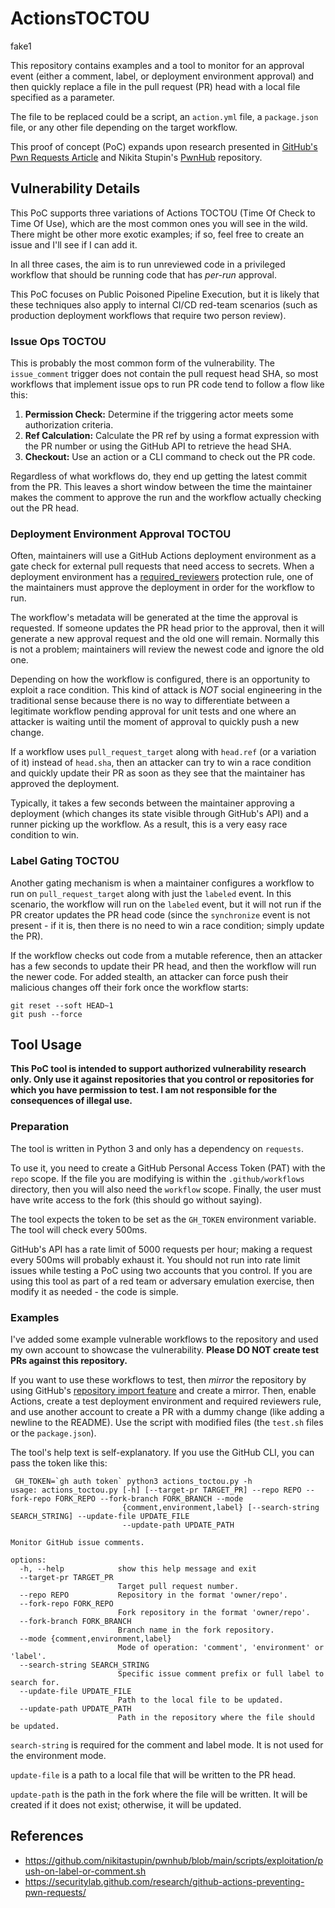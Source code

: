 # ActionsTOCTOU

fake1

This repository contains examples and a tool to monitor for an approval event (either a comment, label, or deployment environment approval) and then quickly replace a file in the pull request (PR) head with a local file specified as a parameter.

The file to be replaced could be a script, an `action.yml` file, a `package.json` file, or any other file depending on the target workflow.

This proof of concept (PoC) expands upon research presented in [GitHub's Pwn Requests Article](https://securitylab.github.com/research/github-actions-preventing-pwn-requests/) and Nikita Stupin's [PwnHub](https://github.com/nikitastupin/pwnhub) repository.

## Vulnerability Details

This PoC supports three variations of Actions TOCTOU (Time Of Check to Time Of Use), which are the most common ones you will see in the wild. There might be other more exotic examples; if so, feel free to create an issue and I'll see if I can add it.

In all three cases, the aim is to run unreviewed code in a privileged workflow that should be running code that has _per-run_ approval.

This PoC focuses on Public Poisoned Pipeline Execution, but it is likely that these techniques also apply to internal CI/CD red-team scenarios (such as production deployment workflows that require two person review).

### Issue Ops TOCTOU

This is probably the most common form of the vulnerability. The `issue_comment` trigger does not contain the pull request head SHA, so most workflows that implement issue ops to run PR code tend to follow a flow like this:

1. **Permission Check:** Determine if the triggering actor meets some authorization criteria.
2. **Ref Calculation:** Calculate the PR ref by using a format expression with the PR number or using the GitHub API to retrieve the head SHA.
3. **Checkout:** Use an action or a CLI command to check out the PR code.

Regardless of what workflows do, they end up getting the latest commit from the PR. This leaves a short window between the time the maintainer makes the comment to approve the run and the workflow actually checking out the PR head.

### Deployment Environment Approval TOCTOU

Often, maintainers will use a GitHub Actions deployment environment as a gate check for external pull requests that need access to secrets. When a deployment environment has a [required_reviewers](https://docs.github.com/en/actions/deployment/targeting-different-environments/using-environments-for-deployment#required-reviewers) protection rule, one of the maintainers must approve the deployment in order for the workflow to run.

The workflow's metadata will be generated at the time the approval is requested. If someone updates the PR head prior to the approval, then it will generate a new approval request and the old one will remain. Normally this is not a problem; maintainers will review the newest code and ignore the old one.

Depending on how the workflow is configured, there is an opportunity to exploit a race condition. This kind of attack is *NOT* social engineering in the traditional sense because there is no way to differentiate between a legitimate workflow pending approval for unit tests and one where an attacker is waiting until the moment of approval to quickly push a new change.

If a workflow uses `pull_request_target` along with `head.ref` (or a variation of it) instead of `head.sha`, then an attacker can try to win a race condition and quickly update their PR as soon as they see that the maintainer has approved the deployment.

Typically, it takes a few seconds between the maintainer approving a deployment (which changes its state visible through GitHub's API) and a runner picking up the workflow. As a result, this is a very easy race condition to win.

### Label Gating TOCTOU

Another gating mechanism is when a maintainer configures a workflow to run on `pull_request_target` along with just the `labeled` event. In this scenario, the workflow will run on the `labeled` event, but it will not run if the PR creator updates the PR head code (since the `synchronize` event is not present - if it is, then there is no need to win a race condition; simply update the PR).

If the workflow checks out code from a mutable reference, then an attacker has a few seconds to update their PR head, and then the workflow will run the newer code. For added stealth, an attacker can force push their malicious changes off their fork once the workflow starts:

```
git reset --soft HEAD~1
git push --force
```

## Tool Usage

**This PoC tool is intended to support authorized vulnerability research only. Only use it against repositories that you control or repositories for which you have permission to test. I am not responsible for the consequences of illegal use.**

### Preparation

The tool is written in Python 3 and only has a dependency on `requests`.

To use it, you need to create a GitHub Personal Access Token (PAT) with the `repo` scope. If the file you are modifying is within the `.github/workflows` directory, then you will also need the `workflow` scope. Finally, the user must have write access to the fork (this should go without saying).

The tool expects the token to be set as the `GH_TOKEN` environment variable. The tool will check every 500ms.

GitHub's API has a rate limit of 5000 requests per hour; making a request every 500ms will probably exhaust it. You should not run into rate limit issues while testing a PoC using two accounts that you control. If you are using this tool as part of a red team or adversary emulation exercise, then modify it as needed - the code is simple.

### Examples

I've added some example vulnerable workflows to the repository and used my own account to showcase the vulnerability. **Please DO NOT create test PRs against this repository.**

If you want to use these workflows to test, then _mirror_ the repository by using GitHub's [repository import feature](https://github.com/new/import) and create a mirror. Then, enable Actions, create a test deployment environment and required reviewers rule, and use another account to create a PR with a dummy change (like adding a newline to the README). Use the script with modified files (the `test.sh` files or the `package.json`).

The tool's help text is self-explanatory. If you use the GitHub CLI, you can pass the token like this:
```
 GH_TOKEN=`gh auth token` python3 actions_toctou.py -h
usage: actions_toctou.py [-h] [--target-pr TARGET_PR] --repo REPO --fork-repo FORK_REPO --fork-branch FORK_BRANCH --mode
                         {comment,environment,label} [--search-string SEARCH_STRING] --update-file UPDATE_FILE
                         --update-path UPDATE_PATH

Monitor GitHub issue comments.

options:
  -h, --help            show this help message and exit
  --target-pr TARGET_PR
                        Target pull request number.
  --repo REPO           Repository in the format 'owner/repo'.
  --fork-repo FORK_REPO
                        Fork repository in the format 'owner/repo'.
  --fork-branch FORK_BRANCH
                        Branch name in the fork repository.
  --mode {comment,environment,label}
                        Mode of operation: 'comment', 'environment' or 'label'.
  --search-string SEARCH_STRING
                        Specific issue comment prefix or full label to search for.
  --update-file UPDATE_FILE
                        Path to the local file to be updated.
  --update-path UPDATE_PATH
                        Path in the repository where the file should be updated.
```

`search-string` is required for the comment and label mode. It is not used for the environment mode.

`update-file` is a path to a local file that will be written to the PR head.

`update-path` is the path in the fork where the file will be written. It will be created if it does not exist; otherwise, it will be updated.

## References

* https://github.com/nikitastupin/pwnhub/blob/main/scripts/exploitation/push-on-label-or-comment.sh
* https://securitylab.github.com/research/github-actions-preventing-pwn-requests/
